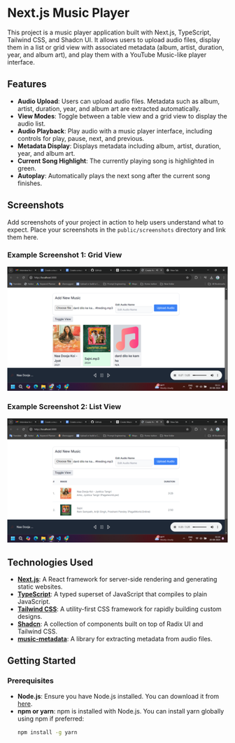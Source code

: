 # Next.js Music Player

This project is a music player application built with Next.js, TypeScript, Tailwind CSS, and Shadcn UI. It allows users to upload audio files, display them in a list or grid view with associated metadata (album, artist, duration, year, and album art), and play them with a YouTube Music-like player interface.

## Features

- **Audio Upload**: Users can upload audio files. Metadata such as album, artist, duration, year, and album art are extracted automatically.
- **View Modes**: Toggle between a table view and a grid view to display the audio list.
- **Audio Playback**: Play audio with a music player interface, including controls for play, pause, next, and previous.
- **Metadata Display**: Displays metadata including album, artist, duration, year, and album art.
- **Current Song Highlight**: The currently playing song is highlighted in green.
- **Autoplay**: Automatically plays the next song after the current song finishes.

## Screenshots

Add screenshots of your project in action to help users understand what to expect. Place your screenshots in the `public/screenshots` directory and link them here.

### Example Screenshot 1: Grid View
![Home Page](public/screen-1.png)

### Example Screenshot 2: List View
![Upload Audio](public/screen-2.png)

## Technologies Used

- **[Next.js](https://nextjs.org/)**: A React framework for server-side rendering and generating static websites.
- **[TypeScript](https://www.typescriptlang.org/)**: A typed superset of JavaScript that compiles to plain JavaScript.
- **[Tailwind CSS](https://tailwindcss.com/)**: A utility-first CSS framework for rapidly building custom designs.
- **[Shadcn](https://shadcn.dev/)**: A collection of components built on top of Radix UI and Tailwind CSS.
- **[music-metadata](https://github.com/Borewit/music-metadata)**: A library for extracting metadata from audio files.

## Getting Started

### Prerequisites

- **Node.js**: Ensure you have Node.js installed. You can download it from [here](https://nodejs.org/).
- **npm or yarn**: npm is installed with Node.js. You can install yarn globally using npm if preferred:
  ```bash
  npm install -g yarn
